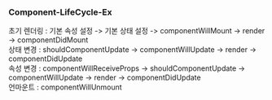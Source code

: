 ### Component-LifeCycle-Ex

초기 렌더링 : 기본 속성 설정 -> 기본 상태 설정 -> componentWillMount -> render -> componentDidMount<br />
상태 변경   : shouldComponentUpdate -> componentWillUpdate -> render -> componentDidUpdate<br />
속성 변경   : componentWillReceiveProps -> shouldComponentUpdate -> componentWillUpdate -> render -> componentDidUpdate<br />
언마운트    : componentWillUnmount
